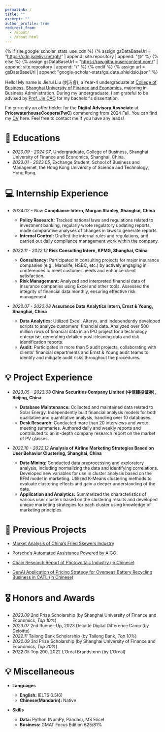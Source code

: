 ```yaml
---
permalink: /
title: ""
excerpt: ""
author_profile: true
redirect_from: 
  - /about/
  - /about.html
---
```


{% if site.google_scholar_stats_use_cdn %}
{% assign gsDataBaseUrl = "https://cdn.jsdelivr.net/gh/" | append: site.repository | append: "@" %}
{% else %}
{% assign gsDataBaseUrl = "https://raw.githubusercontent.com/" | append: site.repository | append: "/" %}
{% endif %}
{% assign url = gsDataBaseUrl | append: "google-scholar-stats/gs_data_shieldsio.json" %}

<span class='anchor' id='about-me'></span>

Hello! My name is Jierui Liu (刘洁睿), a Year-4 undergraduate at [College of Business](https://cob.sufe.edu.cn), [Shanghai University of Finance and Economics](https://www.sufe.edu.cn), majoring in Business Administration. During my undergraduate, I am grateful to be advised by [Prof. Jie CAO](https://cob.sufe.edu.cn/Teacher/Detail/90) for my bachelor's dissertation.

I'm currently an offer holder for the **Digital Advisory Associate** at **PricewaterhouseCoopers(PwC)** commercing from 2024 Fall. You can find my [CV](https://github.com/jierui-jerry/jierui-jerry.github.io/raw/main/docs/CV.pdf) here. Feel free to contact me if you have any leads!

# 📖 Educations

- *2020.09 - 2024.07*, Undergraduate, College of Business, Shanghai University of Finance and Economics, Shanghai, China.
- *2023.01 - 2023.05*, Exchange Student, School of Business and Managemet, the Hong Kong University of Science and Technology, Hong Kong. 


# 💻 Internship Experience
    
- *2024.02 - Now*  **Compliance Intern, Morgan Stanley, Shanghai, China**

   - **Policy Research:** Tracked national laws and regulations related to investment banking, regularly wrote regulatory updating reports, made comparative analyses of changes in laws to generate reports.
   - **Internal Control:** Drafted the internal rules and regulations, and carried out daily compliance management work within the company.


- *2022.11 - 2022.12*  **Risk Consulting Intern, KPMG, Shanghai, China**

   - **Consultancy:** Participated in consulting projects for major insurance companies (e.g., Manulife, HSBC, etc.) by actively engaging in conferences to meet customer needs and enhance client satisfaction.
   - **Risk Management:** Analyzed and interpreted financial data of insurance companies using Excel and other tools. Assessed the integrity of financial data monthly, ensuring effective risk management.

- *2022.07 - 2022.08*  **Assurance Data Analytics Intern, Ernst & Young, Shanghai, China**  

   - **Data Analytics:** Utilized Excel, Alteryx, and independently developed scripts to analyze customers' financial data. Analyzed over 500 million rows of financial data in an IPO project for a technology enterprise, generating detailed post-cleaning data and risk identification reports.
   - **Audit:** Participated in more than 5 audit projects, collaborating with clients' financial departments and Ernst & Young audit teams to identify and mitigate audit risks throughout the procedures.


# 💡 Project Experience

- *2023.05 - 2023.08*  **China Securities Company Limited (中信建投证券), Beijing, China**

   - **Database Maintenance:** Collected and maintained data related to Solar Energy. Independently built financial analysis models for both qualitative and quantitative analysis, handling over 10 databases. 
   - **Desk Research:** Conducted more than 20 interviews and wrote meeting summaries. Authored daily and weekly reports and contributed to an in-depth company research report on the market of PV glasses.

- *2022.10 - 2022.12*  **Analysis of Airline Marketing Strategies Based on User Behavior Clustering, Shanghai, China**

   - **Data Mining:** Conducted data preprocessing and exploratory analysis, including normalizing the data and identifying correlations. Developed new variables for use in cluster analysis based on the RFM model in marketing. Utilized K-Means clustering methods to evaluate clustering effects and gain a deeper understanding of the data.
   - **Application and Analytics:** Summarized the characteristics of various user clusters based on the clustering results and developed unique marketing strategies for each cluster using knowledge of marketing principles.


# 📂 Previous Projects

- [Market Analysis of China’s Fried Skewers Industry](https://github.com/jierui-jerry/jierui-jerry.github.io/raw/main/docs/Case_1.pdf)

- [Porsche’s Automated Assistance Powered by AIGC](https://github.com/jierui-jerry/jierui-jerry.github.io/raw/main/docs/Case_2.pdf)

- [Chain Research Report of Photovoltaic Industry (in Chinese)](https://github.com/jierui-jerry/jierui-jerry.github.io/raw/main/docs/Case_3.pdf)

- [GenAI Application of Pricing Strategy for Overseas Battery Recycling Business in CATL (in Chinese)](https://github.com/jierui-jerry/jierui-jerry.github.io/raw/main/docs/Case_4.pdf)


# 🎖 Honors and Awards

- *2023.09* 2nd Prize Scholarship (by Shanghai University of Finance and Economics, *Top 10%*)
- *2023.07* 2nd Runner-Up, 2023 Deloitte Digital Difference Camp (by Deloitte)
- *2022.11* Tailong Bank Scholarship (by Tailong Bank, *Top 10%*)
- *2022.09* 3rd Prize Scholarship (by Shanghai University of Finance and Economics, *Top 20%*)
- *2022.05* Top 200, 2022 L’Oréal Brandstorm (by L’Oréal)


# 💡 Miscellaneous

- **Languages**
   - **English:** IELTS 6.5(6)
   - **Chinese(Mandarin):** Native

- **Skills**
   - **Data:** Python (NumPy, Pandas), MS Excel
   - **Business:** GMAT Focus Edition 625/81%
